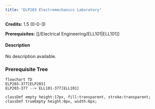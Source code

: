 ```yaml
---
title: "ELP203 Electromechanics Laboratory"
---
```

**Credits:** 1.5 (0-0-3)

**Prerequisites:** [[/Electrical Engineering/ELL101|ELL101]]

#### Description
No description available.

### Prerequisite Tree

```mermaid
flowchart TD
ELP203-377[ELP203]
ELP203-377 --> ELL101-377[ELL101]

classDef empty height:17px, fill:transparent, stroke:transparent;
classDef trueEmpty height:0px, width:0px;
```